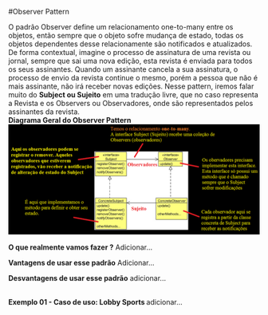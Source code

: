 #Observer Pattern

O padrão Observer define um relacionamento one-to-many entre os objetos, então sempre que o objeto sofre mudança de estado, 
todas os objetos dependentes desse relacionamente são notificados e atualizados.
De forma contextual, imagine o processo de assinatura de uma revista ou jornal, sempre que sai uma nova edição, esta revista é enviada para todos os seus assinantes. Quando um assinante cancela a sua assinatura, o processo de envio da revista continue o mesmo, porém a pessoa que não é mais assinante, não irá receber novas edições.
Nesse pattern, iremos falar muito do <b>Subject ou Sujeito</b> em uma tradução livre, que no caso representa a Revista e os Observers ou Observadores, onde são representados pelos assinantes da revista.
<br/>
<b>Diagrama Geral do Observer Pattern</b>	
![alt tag](https://github.com/edneyRoldao/DesignPatternComJava/blob/master/supportFiles/observerExemplo01.png)

<b>O que realmente vamos fazer ?</b>
Adicionar...

<b>Vantagens de usar esse padrão</b>
Adicionar...

<b>Desvantagens de usar esse padrão</b>
adicionar...
<br/><br/>

<b>Exemplo 01 - Caso de uso: Lobby Sports </b>
adicionar...
<br/>
